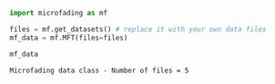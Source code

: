 ```python
import microfading as mf
```


```python
files = mf.get_datasets() # replace it with your own data files
mf_data = mf.MFT(files=files)

mf_data
```




    Microfading data class - Number of files = 5





